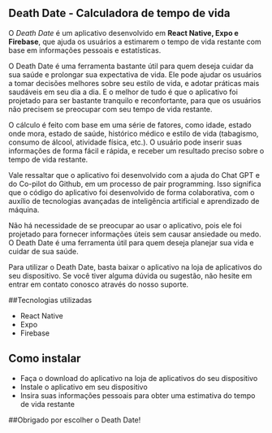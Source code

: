 ## Death Date - Calculadora de tempo de vida

O _Death Date_ é um aplicativo desenvolvido em <strong>React Native, Expo e Firebase</strong>, que ajuda os usuários a estimarem o tempo de vida restante com base em informações pessoais e estatísticas.

O Death Date é uma ferramenta bastante útil para quem deseja cuidar da sua saúde e prolongar sua expectativa de vida. Ele pode ajudar os usuários a tomar decisões melhores sobre seu estilo de vida, e adotar práticas mais saudáveis em seu dia a dia. E o melhor de tudo é que o aplicativo foi projetado para ser bastante tranquilo e reconfortante, para que os usuários não precisem se preocupar com seu tempo de vida restante.

O cálculo é feito com base em uma série de fatores, como idade, estado onde mora, estado de saúde, histórico médico e estilo de vida (tabagismo, consumo de álcool, atividade física, etc.). O usuário pode inserir suas informações de forma fácil e rápida, e receber um resultado preciso sobre o tempo de vida restante.

Vale ressaltar que o aplicativo foi desenvolvido com a ajuda do Chat GPT e do Co-pilot do Github, em um processo de pair programming. Isso significa que o código do aplicativo foi desenvolvido de forma colaborativa, com o auxílio de tecnologias avançadas de inteligência artificial e aprendizado de máquina.

Não há necessidade de se preocupar ao usar o aplicativo, pois ele foi projetado para fornecer informações úteis sem causar ansiedade ou medo. O Death Date é uma ferramenta útil para quem deseja planejar sua vida e cuidar de sua saúde.

Para utilizar o Death Date, basta baixar o aplicativo na loja de aplicativos do seu dispositivo. Se você tiver alguma dúvida ou sugestão, não hesite em entrar em contato conosco através do nosso suporte.

##Tecnologias utilizadas

- React Native
- Expo
- Firebase

## Como instalar

- Faça o download do aplicativo na loja de aplicativos do seu dispositivo
- Instale o aplicativo em seu dispositivo
- Insira suas informações pessoais para obter uma estimativa do tempo de vida restante

##Obrigado por escolher o Death Date!
